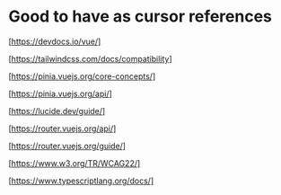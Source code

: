 # Good to have as cursor references

[https://devdocs.io/vue/]

[https://tailwindcss.com/docs/compatibility]

[https://pinia.vuejs.org/core-concepts/]

[https://pinia.vuejs.org/api/]

[https://lucide.dev/guide/]

[https://router.vuejs.org/api/]

[https://router.vuejs.org/guide/]

[https://www.w3.org/TR/WCAG22/]

[https://www.typescriptlang.org/docs/]

